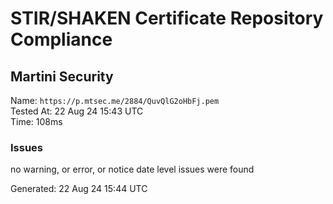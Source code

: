 # STIR/SHAKEN Certificate Repository Compliance

## Martini Security

Name: `https://p.mtsec.me/2884/QuvQlG2oHbFj.pem`\
Tested At: 22 Aug 24 15:43 UTC\
Time: 108ms

### Issues

no warning, or error, or notice date level issues were found

Generated: 22 Aug 24 15:44 UTC